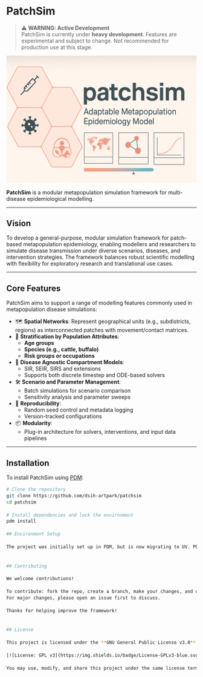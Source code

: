 # PatchSim

> ⚠️ **WARNING: Active Development**  
> PatchSim is currently under **heavy development**. Features are experimental and subject to change. Not recommended for production use at this stage.

![PatchSim Banner](assets/patchsim-banner.png)

**PatchSim** is a modular metapopulation simulation framework for multi-disease epidemiological modelling.

---

## Vision

To develop a general-purpose, modular simulation framework for patch-based metapopulation epidemiology, enabling modellers and researchers to simulate disease transmission under diverse scenarios, diseases, and intervention strategies. The framework balances robust scientific modelling with flexibility for exploratory research and translational use cases.

---

## Core Features

PatchSim aims to support a range of modelling features commonly used in metapopulation disease simulations:

- 🗺️ **Spatial Networks**: Represent geographical units (e.g., subdistricts, regions) as interconnected patches with movement/contact matrices.
- 👥 **Stratification by Population Attributes**:
  - **Age groups**
  - **Species (e.g., cattle, buffalo)**
  - **Risk groups or occupations**
- 🧪 **Disease Agnostic Compartment Models**:
  - SIR, SEIR, SIRS and extensions
  - Supports both discrete timestep and ODE-based solvers
- 🛠️ **Scenario and Parameter Management**:
  - Batch simulations for scenario comparison
  - Sensitivity analysis and parameter sweeps
- 🧵 **Reproducibility**:
  - Random seed control and metadata logging
  - Version-tracked configurations
- 📦 **Modularity**:
  - Plug-in architecture for solvers, interventions, and input data pipelines

---

## Installation

To install PatchSim using [PDM](https://pdm-project.org):

```bash
# Clone the repository
git clone https://github.com/dsih-artpark/patchsim
cd patchsim

# Install dependencies and lock the environment
pdm install

## Environment Setup

The project was initially set up in PDM, but is now migrating to UV. PDM usage has been deprecated.


## Contributing

We welcome contributions!

To contribute: fork the repo, create a branch, make your changes, and open a pull request.  
For major changes, please open an issue first to discuss.

Thanks for helping improve the framework!


## License

This project is licensed under the **GNU General Public License v3.0**.

[![License: GPL v3](https://img.shields.io/badge/License-GPLv3-blue.svg)](https://www.gnu.org/licenses/gpl-3.0)

You may use, modify, and share this project under the same license terms. See the [LICENSE](./LICENSE) file for full details.
